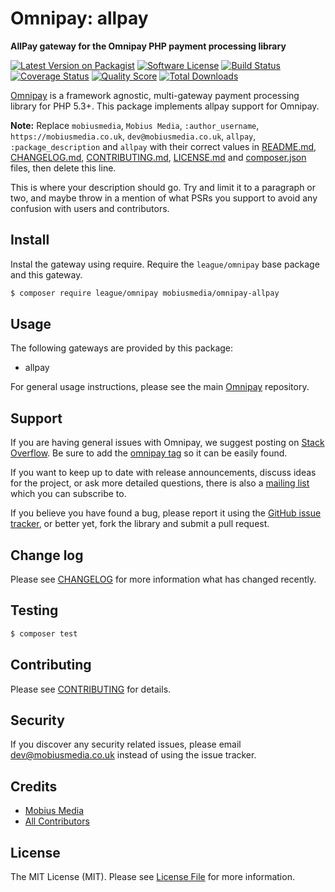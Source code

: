 # Omnipay: allpay

**AllPay gateway for the Omnipay PHP payment processing library**

[![Latest Version on Packagist](https://img.shields.io/packagist/v/mobiusmedia/omnipay-allpay.svg?style=flat-square)](https://packagist.org/packages/mobiusmedia/omnipay-allpay)
[![Software License](https://img.shields.io/badge/license-MIT-brightgreen.svg?style=flat-square)](LICENSE.md)
[![Build Status](https://img.shields.io/travis/mobiusmedia/omnipay-allpay/master.svg?style=flat-square)](https://travis-ci.org/mobiusmedia/omnipay-allpay)
[![Coverage Status](https://img.shields.io/scrutinizer/coverage/g/mobiusmedia/omnipay-allpay.svg?style=flat-square)](https://scrutinizer-ci.com/g/mobiusmedia/omnipay-allpay/code-structure)
[![Quality Score](https://img.shields.io/scrutinizer/g/mobiusmedia/omnipay-allpay.svg?style=flat-square)](https://scrutinizer-ci.com/g/mobiusmedia/omnipay-allpay)
[![Total Downloads](https://img.shields.io/packagist/dt/mobiusmedia/omnipay-allpay.svg?style=flat-square)](https://packagist.org/packages/mobiusmedia/omnipay-allpay)


[Omnipay](https://github.com/thephpleague/omnipay) is a framework agnostic, multi-gateway payment
processing library for PHP 5.3+. This package implements allpay support for Omnipay.

**Note:** Replace `mobiusmedia`, `Mobius Media`, `:author_username`, `https://mobiusmedia.co.uk`, `dev@mobiusmedia.co.uk`, `allpay`, `:package_description` and `allpay` with their correct values in [README.md](README.md), [CHANGELOG.md](CHANGELOG.md), [CONTRIBUTING.md](CONTRIBUTING.md), [LICENSE.md](LICENSE.md) and [composer.json](composer.json) files, then delete this line.

This is where your description should go. Try and limit it to a paragraph or two, and maybe throw in a mention of what
PSRs you support to avoid any confusion with users and contributors.

## Install

Instal the gateway using require. Require the `league/omnipay` base package and this gateway.

``` bash
$ composer require league/omnipay mobiusmedia/omnipay-allpay
```

## Usage

The following gateways are provided by this package:

 * allpay

For general usage instructions, please see the main [Omnipay](https://github.com/thephpleague/omnipay) repository.

## Support

If you are having general issues with Omnipay, we suggest posting on
[Stack Overflow](http://stackoverflow.com/). Be sure to add the
[omnipay tag](http://stackoverflow.com/questions/tagged/omnipay) so it can be easily found.

If you want to keep up to date with release announcements, discuss ideas for the project,
or ask more detailed questions, there is also a [mailing list](https://groups.google.com/forum/#!forum/omnipay) which
you can subscribe to.

If you believe you have found a bug, please report it using the [GitHub issue tracker](https://github.com/mobiusmedia/omnipay-allpay/issues),
or better yet, fork the library and submit a pull request.

## Change log

Please see [CHANGELOG](CHANGELOG.md) for more information what has changed recently.

## Testing

``` bash
$ composer test
```

## Contributing

Please see [CONTRIBUTING](CONTRIBUTING.md) for details.

## Security

If you discover any security related issues, please email dev@mobiusmedia.co.uk instead of using the issue tracker.

## Credits

- [Mobius Media](https://github.com/:author_username)
- [All Contributors](../../contributors)

## License

The MIT License (MIT). Please see [License File](LICENSE.md) for more information.
